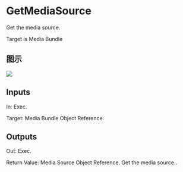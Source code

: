 # GetMediaSource

Get the media source.

Target is Media Bundle

## 图示

![]($-20221218-20001986.png)

## Inputs

In: Exec.

Target: Media Bundle Object Reference.  

## Outputs

Out: Exec.

Return Value: Media Source Object Reference. Get the media source..

